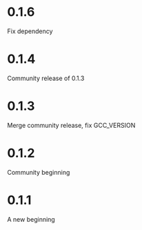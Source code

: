 0.1.6
=====

Fix dependency

0.1.4
=====

Community release of 0.1.3

0.1.3
=====

Merge community release, fix GCC_VERSION

0.1.2
=====

Community beginning

0.1.1
=====

A new beginning